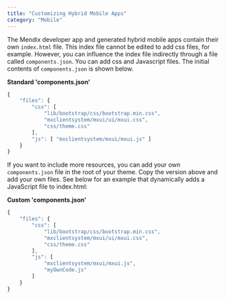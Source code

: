 ```yaml
---
title: "Customizing Hybrid Mobile Apps"
category: "Mobile"
---
```



The Mendix developer app and generated hybrid mobile apps contain their own `index.html` file. This index file cannot be edited to add css files, for example. However, you can influence the index file indirectly through a file called `components.json`. You can add css and Javascript files. The initial contents of `components.json` is shown below.

**Standard 'components.json'**
```js
{
    "files": {
        "css": [
            "lib/bootstrap/css/bootstrap.min.css",
            "mxclientsystem/mxui/ui/mxui.css",
            "css/theme.css"
        ],
        "js": [ "mxclientsystem/mxui/mxui.js" ]
    }
}

```

If you want to include more resources, you can add your own `components.json` file in the root of your theme. Copy the version above and add your own files. See below for an example that dynamically adds a JavaScript file to index.html:

**Custom 'components.json'**
```js
{
    "files": {
        "css": [
            "lib/bootstrap/css/bootstrap.min.css",
            "mxclientsystem/mxui/ui/mxui.css",
            "css/theme.css"
        ],
        "js": [ 
			"mxclientsystem/mxui/mxui.js",
			"myOwnCode.js"
		]
    }
}
```
